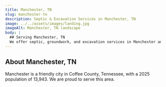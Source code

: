 ```yaml
---
title: Manchester, TN
slug: manchester-tn
description: Septic & Excavation Services in Manchester, TN
image: ../../assets/images/landing.jpg
imageAlt: Manchester, TN landscape
body: |
  ## Serving Manchester, TN
  We offer septic, groundwork, and excavation services in Manchester and the surrounding Coffee County region. Get in touch for a free estimate!
---
```


## About Manchester, TN
Manchester is a friendly city in Coffee County, Tennessee, with a 2025 population of 13,943. We are proud to serve this area.
